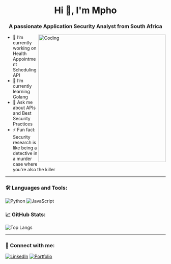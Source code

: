 <h1 align="center">Hi 👋, I'm Mpho</h1>
<h3 align="center">A passionate Application Security Analyst from South Africa</h3>

<img align="right" alt="Coding" width="400" src="https://media.giphy.com/media/qgQUggAC3Pfv687qPC/giphy.gif">

- 🔭 I’m currently working on Health Appointment Scheduling API
- 🌱 I’m currently learning Golang
- 💬 Ask me about APIs and Best Security Practices
- ⚡ Fun fact: Security research is like being a detective in a murder case where you're also the killer

---

### 🛠️ Languages and Tools:
![Python](https://img.shields.io/badge/Python-3776AB?style=for-the-badge&logo=python&logoColor=white)
![JavaScript](https://img.shields.io/badge/JavaScript-F7DF1E?style=for-the-badge&logo=javascript&logoColor=black)



### 📈 GitHub Stats:


![Top Langs](https://github-readme-stats.vercel.app/api/top-langs/?username=whitewalker-sa&layout=compact&theme=radical)

---

### 🔗 Connect with me:
[![LinkedIn](https://img.shields.io/badge/LinkedIn-blue?style=flat-square&logo=linkedin&logoColor=white)](https://linkedin.com/in/whitewalker-sa)
[![Portfolio](https://img.shields.io/badge/Portfolio-000000?style=flat-square&logo=firefox&logoColor=white)](https://portfolio-barayiti.vercel.app)
